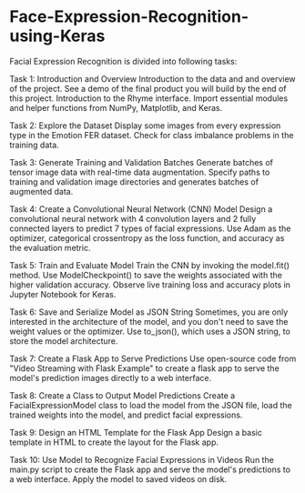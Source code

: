 # Face-Expression-Recognition-using-Keras

Facial Expression Recognition is divided into following tasks:

Task 1: Introduction and Overview
Introduction to the data and and overview of the project.
See a demo of the final product you will build by the end of this project.
Introduction to the Rhyme interface.
Import essential modules and helper functions from NumPy, Matplotlib, and Keras.

Task 2: Explore the Dataset
Display some images from every expression type in the Emotion FER dataset.
Check for class imbalance problems in the training data.

Task 3: Generate Training and Validation Batches
Generate batches of tensor image data with real-time data augmentation.
Specify paths to training and validation image directories and generates batches of augmented data.

Task 4: Create a Convolutional Neural Network (CNN) Model
Design a convolutional neural network with 4 convolution layers and 2 fully connected layers to predict 7 types of facial expressions.
Use Adam as the optimizer, categorical crossentropy as the loss function, and accuracy as the evaluation metric.

Task 5: Train and Evaluate Model
Train the CNN by invoking the model.fit() method.
Use ModelCheckpoint() to save the weights associated with the higher validation accuracy.
Observe live training loss and accuracy plots in Jupyter Notebook for Keras.

Task 6: Save and Serialize Model as JSON String
Sometimes, you are only interested in the architecture of the model, and you don't need to save the weight values or the optimizer.
Use to_json(), which uses a JSON string, to store the model architecture.

Task 7: Create a Flask App to Serve Predictions
Use open-source code from "Video Streaming with Flask Example" to create a flask app to serve the model's prediction images directly to a web interface.

Task 8: Create a Class to Output Model Predictions
Create a FacialExpressionModel class to load the model from the JSON file, load the trained weights into the model, and predict facial expressions.

Task 9: Design an HTML Template for the Flask App
Design a basic template in HTML to create the layout for the Flask app.

Task 10: Use Model to Recognize Facial Expressions in Videos
Run the main.py script to create the Flask app and serve the model's predictions to a web interface.
Apply the model to saved videos on disk.
